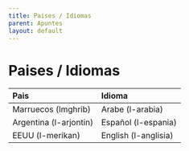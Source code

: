 ```yaml
---
title: Paises / Idiomas
parent: Apuntes
layout: default
---
```


# Paises / Idiomas

| Pais                   | Idioma               |
|:-----------------------|:---------------------|
| Marruecos (lmghrib)    | Arabe (l-arabia)     |
| Argentina (l-arjontin) | Español (l-espania)  |
| EEUU (l-merikan)       | English (l-anglisia) |